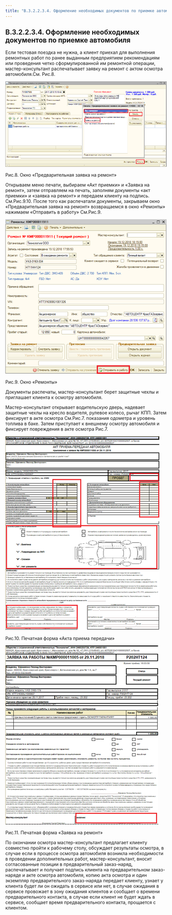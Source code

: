 ```yaml
---
title: "В.3.2.2.3.4. Оформление необходимых документов по приемке автомобиля"
---
```


## В.3.2.2.3.4. Оформление необходимых документов по приемке автомобиля

 Если тестовая поездка не нужна, а клиент приехал для выполнения ремонтных работ по ранее выданным предприятием рекомендациям или проведения четко сформулированной им ремонтной операции, мастер-консультант распечатывает заявку на ремонт с актом осмотра автомобиля.См. Рис.8.

![](UPP/_attach/lu100921wwf59_tmp_4c3c218e98d129a5.png)

Рис.8. Окно «Предварительная заявка на ремонт»

Открываем меню печати, выбираем «Акт приемки» и «Заявка на ремонт», затем отправляем на печать, заполням документы «акт приемки» и «заявка на ремонт» и передаем клиенту на подпись. См.Рис.9.10. После того как распечатали документы, закрываем окно «Предварительная заявка на ремонт» возвращаемся в окно «Ремонты» нажимаем «Отправить в работу» См.Рис.9.

![](UPP/_attach/lu100921wwf59_tmp_18eadb510fca0b67.png)

Рис.9. Окно «Ремонты»

Документы распечаты, мастер-консультант берет защитные чехлы и приглашает клиента к осмотру автомобиля.

Мастер-консультант открывает водительскую дверь, надевает защитные чехлы на кресло водителя, рулевое колесо, рычаг КПП. Затем фиксирует в акте осмотра См.Рис.7. показания одометра и уровень топлива в баке. Затем приступает к внешнему осмотру автомобиля и фиксирует повреждения в акте осмотра Рис.7.

![](UPP/_attach/lu100921wwf59_tmp_49f8ead1331f8911.png)

Рис.10. Печатная форма «Акта приема передачи»

![](UPP/_attach/lu100921wwf59_tmp_91447a3c85b834a4.png)

Рис.11. Печатная форма «Заявка на ремонт»

По окончании осмотра мастер-консультант предлагает клиенту совместно пройти к рабочему столу, обсуждает результаты осмотра, в случае если в процессе осмотра автомобиля возникла необходимости в проведении дополнительных работ, мастер-консультант, вносит согласованные позиции в предварительный заказ-наряд, распечатывает и получает подпись клиента на предварительном заказ-наряде и акте осмотра автомобиля, копию акта осмотра и один экземпляр предварительного заказ-наряда передает клиенту, узнает у клиента будет ли он ожидать в сервисе или нет, в случае ожидания в сервисе провожает в зону ожидания клиентов и сообщает о времени предварительного контакта, в случае если клиент не будет ждать в сервисе, сообщает время предварительного контакта, прощается с клиентом.
